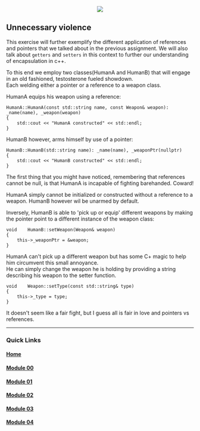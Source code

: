 <div align="center">
  <img src="https://i.imgur.com/9RRWFs4.png">
</div>

## Unnecessary violence 
This exercise will further exemplify the different application of references and pointers that we talked about in the previous assignment.
We will also talk about `getters` and `setters` in this context to further our understanding of encapsulation in c++.

To this end we employ two classes(HumanA and HumanB) that will engage in an old fashioned, testosterone fueled showdown.  
Each welding either a pointer or a reference to a weapon class.

HumanA equips his weapon using a reference:

```
HumanA::HumanA(const std::string name, const Weapon& weapon): _name(name), _weapon(weapon)
{
    std::cout << "HumanA constructed" << std::endl;
}
```

HumanB however, arms himself by use of a pointer:

```
HumanB::HumanB(std::string name): _name(name), _weaponPtr(nullptr)
{
    std::cout << "HumanB constructed" << std::endl;
}
```

The first thing that you might have noticed, remembering that references cannot be null, is that HumanA is incapable of fighting barehanded. Coward!  

HumanA simply cannot be initialized or constructed without a reference to a weapon. HumanB however wil be unarmed by default.

Inversely, HumanB is able to 'pick up or equip' different weapons by making the pointer point to a different instance of the weapon class:

```
void    HumanB::setWeapon(Weapon& weapon)
{
    this->_weaponPtr = &weapon;
}
```

HumanA can't pick up a different weapon but has some C+ magic to help him circumvent this small annoyance.  
He can simply change the weapon he is holding by providing a string describing his weapon to the setter function.

```
void    Weapon::setType(const std::string& type)
{
    this->_type = type;
}
```

It doesn't seem like a fair fight, but I guess all is fair in love and pointers vs references.

---

### Quick Links  

#### [Home](https://github.com/arommers/CPP_Modules)
#### [Module 00](https://github.com/arommers/CPP_Modules/tree/master/00)

#### [Module 01](https://github.com/arommers/CPP_Modules/tree/master/01)

#### [Module 02](https://github.com/arommers/CPP_Modules/tree/master/02)

#### [Module 03](https://github.com/arommers/CPP_Modules/tree/master/03)

#### [Module 04](https://github.com/arommers/CPP_Modules/tree/master/04)
